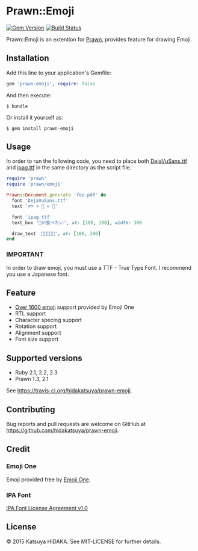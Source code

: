 # Prawn::Emoji

[![Gem Version](https://badge.fury.io/rb/prawn-emoji.svg)](https://badge.fury.io/rb/prawn-emoji)
[![Build Status](https://travis-ci.org/hidakatsuya/prawn-emoji.svg)](https://travis-ci.org/hidakatsuya/prawn-emoji)

Prawn::Emoji is an extention for [Prawn](https://github.com/prawnpdf/prawn), provides feature for drawing Emoji.

## Installation

Add this line to your application's Gemfile:

```ruby
gem 'prawn-emoji', require: false
```

And then execute:

    $ bundle

Or install it yourself as:

    $ gem install prawn-emoji

## Usage

In order to run the following code, you need to place both [DejaVuSans.ttf](http://sourceforge.net/projects/dejavu/) and [ipag.ttf](http://ipafont.ipa.go.jp/old/ipafont/download.html) in the same directory as the script file.

```ruby
require 'prawn'
require 'prawn/emoji'

Prawn::Document.generate 'foo.pdf' do
  font 'DejaVuSans.ttf'
  text '🐟 + 🔪 = 🍣'

  font 'ipag.ttf'
  text_box '🍣が食べたい', at: [100, 100], width: 300

  draw_text '🍣🍣🍣🍣🍣', at: [100, 200]
end
```


### IMPORTANT

In order to draw emoji, you must use a TTF - True Type Font. I recommend you use a Japanese font.

## Feature

  * [Over 1600 emoji](http://emojione.com) support provided by Emoji One
  * RTL support
  * Character specing support
  * Rotation support
  * Alignment support
  * Font size support

## Supported versions

  * Ruby 2.1, 2.2, 2.3
  * Prawn 1.3, 2.1

See https://travis-ci.org/hidakatsuya/prawn-emoji.

## Contributing

Bug reports and pull requests are welcome on GitHub at https://github.com/hidakatsuya/prawn-emoji.

## Credit

### Emoji One

Emoji provided free by [Emoji One](http://emojione.com/).

### IPA Font

[IPA Font License Agreement v1.0](http://ipafont.ipa.go.jp/ipa_font_license_v1.html)

## License

© 2015 Katsuya HIDAKA. See MIT-LICENSE for further details.
